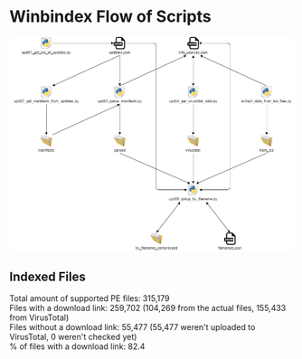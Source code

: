 # Winbindex Flow of Scripts

![winbindex-scripts-flow.png](winbindex-scripts-flow.png)

## Indexed Files

<!--FileStats-->
Total amount of supported PE files: 315,179  
Files with a download link: 259,702 (104,269 from the actual files, 155,433 from VirusTotal)  
Files without a download link: 55,477 (55,477 weren't uploaded to VirusTotal, 0 weren't checked yet)  
% of files with a download link: 82.4  
<!--/FileStats-->
